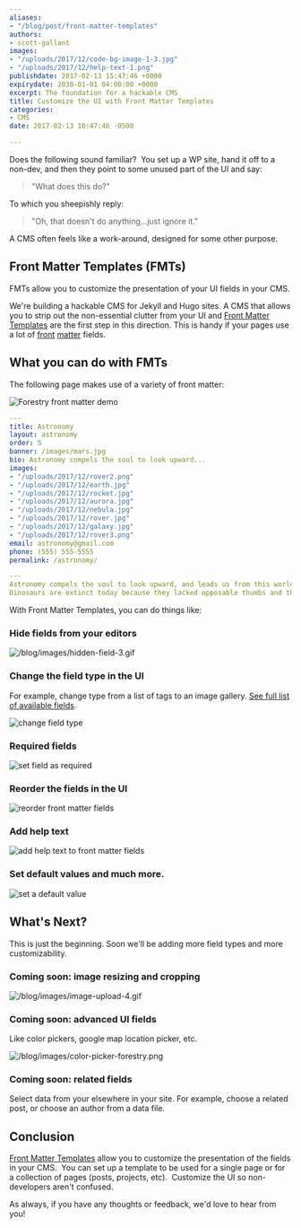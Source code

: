 ```yaml
---
aliases:
- "/blog/post/front-matter-templates"
authors:
- scott-gallant
images:
- "/uploads/2017/12/code-bg-image-1-3.jpg"
- "/uploads/2017/12/help-text-1.png"
publishdate: 2017-02-13 15:47:46 +0000
expirydate: 2030-01-01 04:00:00 +0000
excerpt: The foundation for a hackable CMS
title: Customize the UI with Front Matter Templates
categories:
- CMS
date: 2017-02-13 10:47:46 -0500

---
```

Does the following sound familiar?  You set up a WP site, hand it off to a non-dev, and then they point to some unused part of the UI and say:

<blockquote>
<p>"What does this do?"</p>
</blockquote>

To which you sheepishly reply:

<blockquote>
<p>"Oh, that doesn't do anything...just ignore it."</p>
</blockquote>

A CMS often feels like a work-around, designed for some other purpose.

## Front Matter Templates (FMTs)

FMTs allow you to customize the presentation of your UI fields in your CMS.

We're building a hackable CMS for Jekyll and Hugo sites. A CMS that allows you to strip out the non-essential clutter from your UI and [Front Matter Templates](https://forestry.io/docs/setting-up-a-site/front-matter-templates/) are the first step in this direction. This is handy if your pages use a lot of [front](https://jekyllrb.com/docs/frontmatter/) [matter](https://gohugo.io/content/front-matter/) fields.

## What you can do with FMTs

The following page makes use of a variety of front matter:

<span class="image-wrapper media-wrapper" contenteditable="false"></span>

<span class="image-wrapper media-wrapper" contenteditable="false"></span>

<img src="/uploads/2017/12/front-matter-templates-1.jpg" alt="Forestry front matter demo" class="wider-than-text">

```yaml
---
title: Astronomy
layout: astronomy
order: 5
banner: /images/mars.jpg
bio: Astronomy compels the soul to look upward...
images:
- "/uploads/2017/12/rover2.png"
- "/uploads/2017/12/earth.jpg"
- "/uploads/2017/12/rocket.jpg"
- "/uploads/2017/12/aurora.jpg"
- "/uploads/2017/12/nebula.jpg"
- "/uploads/2017/12/rover.jpg"
- "/uploads/2017/12/galaxy.jpg"
- "/uploads/2017/12/rover3.png"
email: astronomy@gmail.com
phone: (555) 555-5555
permalink: /astronomy/

---
Astronomy compels the soul to look upward, and leads us from this world to another.
Dinosaurs are extinct today because they lacked opposable thumbs and the brainpower to build a space program.

```

With Front Matter Templates, you can do things like:

### Hide fields from your editors

![/blog/images/hidden-field-3.gif](/uploads/2017/12/hidden-field-3.gif)

### Change the field type in the UI

For example, change type from a list of tags to an image gallery. [See full list of available fields](https://forestry.io/docs/setting-up-a-site/front-matter-templates/#field-types).

![change field type](/uploads/2017/12/field-type-1.gif)

### Required fields

![set field as required](/uploads/2017/12/required.gif)

### Reorder the fields in the UI

![reorder front matter fields](/uploads/2017/12/reorder-fields-1.gif)

### Add help text

![add help text to front matter fields](/uploads/2017/12/help-text.png)

### Set default values and much more.

![set a default value](/uploads/2017/12/default-values.png)

## What's Next?

This is just the beginning. Soon we'll be adding more field types and more customizability.

### Coming soon: image resizing and cropping

![/blog/images/image-upload-4.gif](/uploads/2017/12/image-upload-4.gif)

### Coming soon: advanced UI fields

Like color pickers, google map location picker, etc.

![/blog/images/color-picker-forestry.png](/uploads/2017/12/color-picker-forestry.png)

### Coming soon: related fields

Select data from your elsewhere in your site. For example, choose a related post, or choose an author from a data file.

## Conclusion

[Front Matter Templates](https://forestry.io/docs/site-configuration/front-matter-templates/) allow you to customize the presentation of the fields in your CMS.  You can set up a template to be used for a single page or for a collection of pages (posts, projects, etc).  Customize the UI so non-developers aren't confused.

As always, if you have any thoughts or feedback, we'd love to hear from you!